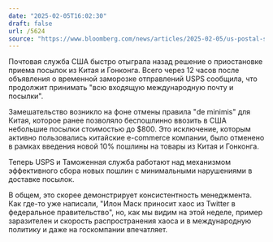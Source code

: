 ```yaml
---
date: "2025-02-05T16:02:30"
draft: false
url: /5624
source: "https://www.bloomberg.com/news/articles/2025-02-05/us-postal-service-says-it-s-accepting-china-hong-kong-packages"
---
```


Почтовая служба США быстро отыграла назад решение о приостановке приема посылок из Китая и Гонконга. Всего через 12 часов после объявления о временной заморозке отправлений USPS сообщила, что продолжит принимать "всю входящую международную почту и посылки".

Замешательство возникло на фоне отмены правила "de minimis" для Китая, которое ранее позволяло беспошлинно ввозить в США небольшие посылки стоимостью до $800. Это исключение, которым активно пользовались китайские e-commerce компании, было отменено в рамках введения новой 10% пошлины на товары из Китая и Гонконга.

Теперь USPS и Таможенная служба работают над механизмом эффективного сбора новых пошлин с минимальными нарушениями в доставке посылок. 

В общем, это скорее демонстрирует консистентность менеджмента. Как где-то уже написали, "Илон Маск приносит хаос из Twitter в федеральное правительство", но, как мы видим на этой неделе, пример заразителен и скорость распространения хаоса и в международную политику и даже на госкомпании впечатляет.